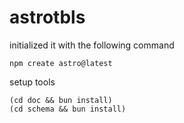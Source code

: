 # astrotbls

initialized it with the following command

```shell
npm create astro@latest
```

setup tools

```shell
(cd doc && bun install)
(cd schema && bun install)
```
